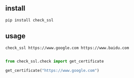 ## install 
```bash
pip install check_ssl

```

## usage

```bash
check_ssl https://www.google.com https://www.baidu.com

```

```python

from check_ssl.check import get_certificate

get_certificate("https://www.google.com")

```